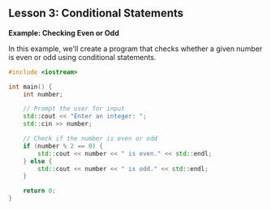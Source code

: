 ## Lesson 3: Conditional Statements

**Example: Checking Even or Odd**

In this example, we'll create a program that checks whether a given number is even or odd using conditional statements.

```cpp
#include <iostream>

int main() {
    int number;

    // Prompt the user for input
    std::cout << "Enter an integer: ";
    std::cin >> number;

    // Check if the number is even or odd
    if (number % 2 == 0) {
        std::cout << number << " is even." << std::endl;
    } else {
        std::cout << number << " is odd." << std::endl;
    }

    return 0;
}
```

